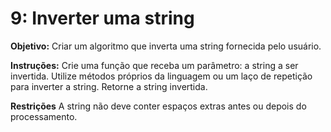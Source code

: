# 9: Inverter uma string
**Objetivo:**
Criar um algoritmo que inverta uma string fornecida pelo usuário.

**Instruções:**
Crie uma função que receba um parâmetro: a string a ser invertida.
Utilize métodos próprios da linguagem ou um laço de repetição para inverter a string.
Retorne a string invertida.

**Restrições**
A string não deve conter espaços extras antes ou depois do processamento.
